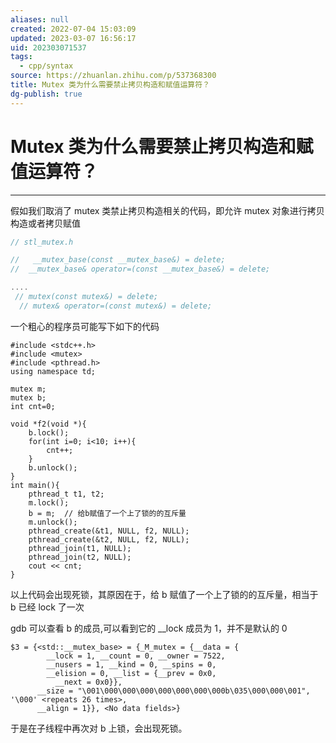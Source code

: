 ```yaml
---
aliases: null
created: 2022-07-04 15:03:09
updated: 2023-03-07 16:56:17
uid: 202303071537
tags:
  - cpp/syntax
source: https://zhuanlan.zhihu.com/p/537368300
title: Mutex 类为什么需要禁止拷贝构造和赋值运算符？
dg-publish: true
---
```


# Mutex 类为什么需要禁止拷贝构造和赋值运算符？

---

假如我们取消了 mutex 类禁止拷贝构造相关的代码，即允许 mutex 对象进行拷贝构造或者拷贝赋值

```cpp
// stl_mutex.h

//   __mutex_base(const __mutex_base&) = delete;
//  __mutex_base& operator=(const __mutex_base&) = delete;

....
 // mutex(const mutex&) = delete;
  // mutex& operator=(const mutex&) = delete;
```

一个粗心的程序员可能写下如下的代码

```text
#include <stdc++.h>
#include <mutex>
#include <pthread.h>
using namespace td;

mutex m;
mutex b;
int cnt=0;

void *f2(void *){
    b.lock();
    for(int i=0; i<10; i++){
        cnt++;
    }
    b.unlock();
}
int main(){
    pthread_t t1, t2;
    m.lock();
    b = m;  // 给b赋值了一个上了锁的的互斥量
    m.unlock();
    pthread_create(&t1, NULL, f2, NULL);
    pthread_create(&t2, NULL, f2, NULL);
    pthread_join(t1, NULL);
    pthread_join(t2, NULL);
    cout << cnt;
}
```

以上代码会出现死锁，其原因在于，给 b 赋值了一个上了锁的的互斥量，相当于 b 已经 lock 了一次

gdb 可以查看 b 的成员,可以看到它的 __lock 成员为 1，并不是默认的 0

```text
$3 = {<std::__mutex_base> = {_M_mutex = {__data = {
        __lock = 1, __count = 0, __owner = 7522, 
        __nusers = 1, __kind = 0, __spins = 0, 
        __elision = 0, __list = {__prev = 0x0, 
          __next = 0x0}}, 
      __size = "\001\000\000\000\000\000\000\000b\035\000\000\001", '\000' <repeats 26 times>, 
      __align = 1}}, <No data fields>}
```

于是在子线程中再次对 b 上锁，会出现死锁。
